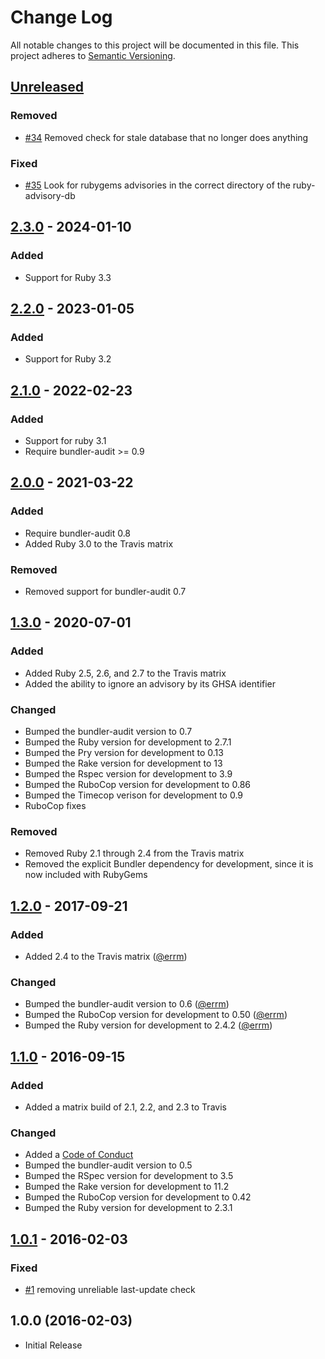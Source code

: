 # Change Log

All notable changes to this project will be documented in this file.
This project adheres to [Semantic Versioning](http://semver.org/).

## [Unreleased]

### Removed

* [#34](https://github.com/civisanalytics/ruby_audit/pull/34)
Removed check for stale database that no longer does anything

### Fixed

* [#35](https://github.com/civisanalytics/ruby_audit/pull/35)
Look for rubygems advisories in the correct directory of the ruby-advisory-db

## [2.3.0] - 2024-01-10

### Added

* Support for Ruby 3.3

## [2.2.0] - 2023-01-05

### Added

* Support for Ruby 3.2

## [2.1.0] - 2022-02-23

### Added

* Support for ruby 3.1
* Require bundler-audit >= 0.9

## [2.0.0] - 2021-03-22

### Added

* Require bundler-audit 0.8
* Added Ruby 3.0 to the Travis matrix

### Removed

* Removed support for bundler-audit 0.7

## [1.3.0] - 2020-07-01

### Added

* Added Ruby 2.5, 2.6, and 2.7 to the Travis matrix
* Added the ability to ignore an advisory by its GHSA identifier

### Changed

* Bumped the bundler-audit version to 0.7
* Bumped the Ruby version for development to 2.7.1
* Bumped the Pry version for development to 0.13
* Bumped the Rake version for development to 13
* Bumped the Rspec version for development to 3.9
* Bumped the RuboCop version for development to 0.86
* Bumped the Timecop verison for development to 0.9
* RuboCop fixes

### Removed

* Removed Ruby 2.1 through 2.4 from the Travis matrix
* Removed the explicit Bundler dependency for development, since it is now included with RubyGems

## [1.2.0] - 2017-09-21

### Added

* Added 2.4 to the Travis matrix ([@errm])

### Changed

* Bumped the bundler-audit version to 0.6 ([@errm])
* Bumped the RuboCop version for development to 0.50 ([@errm])
* Bumped the Ruby version for development to 2.4.2 ([@errm])

## [1.1.0] - 2016-09-15

### Added

* Added a matrix build of 2.1, 2.2, and 2.3 to Travis

### Changed

* Added a [Code of Conduct](CODE_OF_CONDUCT.md)
* Bumped the bundler-audit version to 0.5
* Bumped the RSpec version for development to 3.5
* Bumped the Rake version for development to 11.2
* Bumped the RuboCop version for development to 0.42
* Bumped the Ruby version for development to 2.3.1

## [1.0.1] - 2016-02-03

### Fixed

* [#1](https://github.com/civisanalytics/ruby_audit/pull/1)
  removing unreliable last-update check

## 1.0.0 (2016-02-03)

* Initial Release

[Unreleased]: https://github.com/civisanalytics/ruby_audit/compare/v2.3.0...HEAD
[2.3.0]: https://github.com/civisanalytics/ruby_audit/compare/v2.2.0...v2.3.0
[2.2.0]: https://github.com/civisanalytics/ruby_audit/compare/v2.1.0...v2.2.0
[2.1.0]: https://github.com/civisanalytics/ruby_audit/compare/v2.0.0...v2.1.0
[2.0.0]: https://github.com/civisanalytics/ruby_audit/compare/v1.3.0...v2.0.0
[1.3.0]: https://github.com/civisanalytics/ruby_audit/compare/v1.2.0...v1.3.0
[1.2.0]: https://github.com/civisanalytics/ruby_audit/compare/v1.1.0...v1.2.0
[1.1.0]: https://github.com/civisanalytics/ruby_audit/compare/v1.0.1...v1.1.0
[1.0.1]: https://github.com/civisanalytics/ruby_audit/compare/v1.0.0...v1.0.1
[1.0.0]: https://github.com/civisanalytics/ruby_audit/commit/7535b70412641c888c80d99514b27ba254fb8316

[@errm]: https://github.com/errm

